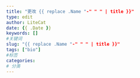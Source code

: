 ```yaml
---
title: "更改 {{ replace .Name "-" " " | title }}"
type: edit
author: LiteCat
date: {{ .Date }}
keywords: []
#关键词
slug: "{{ replace .Name "-" " " | title }}"
tags: ["bio"]
#标签
categories: 
# 分类
---
```


